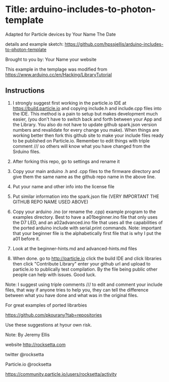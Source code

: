 Title: arduino-includes-to-photon-template
====

Adapted for Particle devices by Your Name The Date

details and example sketch: https://github.com/hpssjellis/arduino-includes-to-photon-template

Brought to you by: Your Name       your website

This example in the templage was modified from https://www.arduino.cc/en/Hacking/LibraryTutorial



Instructions
----


1. I strongly suggest first working in the particle.io IDE at https://build.particle.io  and copying include.h and include.cpp files into the IDE. This method is a pain to setup but makes development much easier, (you don't have to switch back and forth between your App and the Library. You also do not have to update github spark.json version numbers and revalidate for every change you make). When things are working better then fork this github site to make your include files ready to be published on Particle.io. Remember to edit things with triple comment /// so others will know what you have changed from the Srduino files.

1. After forking this repo, go to settings and rename it


1. Copy your main arduino .h and .cpp files to the firmware directory and give them the same name as the github repo name in the above line.

1. Put your name and other info into the license file

1. Put similar information into the spark.json file (VERY IMPORTANT THE GITHUB REPO NAME USED ABOVE)

1. Copy your arduino .ino (or rename the .cpp) example program to the examples directory. Best to have a a01beginner.ino file that only uses the D7 LED, and an a02advanced.ino file that uses all the capabilities of the ported arduino include with serial.print commands. Note: important that your beginner file is the alphabetically first file that is why I put the a01 before it.

1. Look at the beginner-hints.md and advanced-hints.md files

1. When done. go to http://particle.io click the build IDE and click libraries then click "Contribute Library" enter your github url and upload to particle.io to publically test compilation. By the file being public other people can help with issues. Good luck.


Note: I suggest using triple comments /// to edit and comment your include files, that way if anyone tries to help you, they can tell the difference between what you have done and what was in the original files.



For great examples of ported librarbies

https://github.com/pkourany?tab=repositories


Use these suggestions at hyour own risk.



Note: By Jeremy Ellis

website http://rocksetta.com

twitter @rocksetta

Particle.io @rocksetta

https://community.particle.io/users/rocksetta/activity
